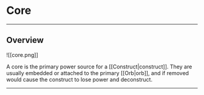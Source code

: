 # Core

---

## Overview

![[core.png]]

A core is the primary power source for a [[Construct|construct]]. They are usually embedded or attached to the primary [[Orb|orb]], and if removed would cause the construct to lose power and deconstruct.

---
